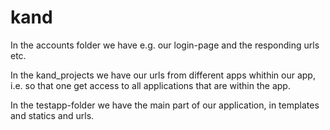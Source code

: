 # kand
In the accounts folder we have e.g. our login-page and the responding urls etc. 

In the kand_projects we have our urls from different apps whithin our app, i.e. so that one get access to all applications that are within the app.

In the testapp-folder we have the main part of our application, in templates and statics and urls.
